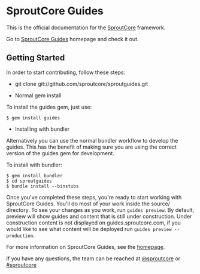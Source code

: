 SproutCore Guides
=================

This is the official documentation for the [SproutCore](http://www.sproutcore.com) framework.

Go to [SproutCore Guides](http://guides.sproutcore.com) homepage and check it out.

## Getting Started

In order to start contributing, follow these steps:

- git clone git://github.com/sproutcore/sproutguides.git

- Normal gem install

To install the guides gem, just use:

    $ gem install guides

- Installing with bundler

Alternatively you can use the normal bundler workflow to develop the guides. This has the benefit of making sure you are using the correct version of the guides gem for development.

To install with bundler:

    $ gem install bundler
    $ cd sproutguides
    $ bundle install --binstubs

Once you've completed these steps, you're ready to start working with
SproutCore Guides. You'll do most of your work inside the source/ directory. To see
your changes as you work, run `guides preview`. By default, preview will
show guides and content that is still under construction. Under
construction content is not displayed on guides.sproutcore.com, if you
would like to see what content will be deployed run
`guides preview --production`.

For more information on SproutCore Guides, see the [homepage](http://guides.sproutcore.com/contribute.html).

If you have any questions, the team can be reached at [@sproutcore](http://twitter.com/#!/sproutcore)
or [#sproutcore](irc://irc.freenode.net/sproutcore)
